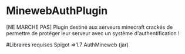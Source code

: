 # MinewebAuthPlugin
[NE MARCHE PAS] Plugin destiné aux serveurs minecraft crackés de permettre de protéger leur serveur avec un système d'authentification !

#Libraires requises
Spigot =>1.7
AuthMineweb (jar)

